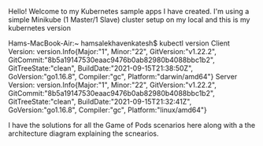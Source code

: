 Hello!
 Welcome to my Kubernetes sample apps I have created. I'm using a simple Minikube  (1 Master/1 Slave) cluster setup on my local and this is my kubernetes version 
 
Hams-MacBook-Air:~ hamsalekhavenkatesh$ kubectl version 
Client Version: version.Info{Major:"1", Minor:"22", GitVersion:"v1.22.2", GitCommit:"8b5a19147530eaac9476b0ab82980b4088bbc1b2", GitTreeState:"clean", BuildDate:"2021-09-15T21:38:50Z", GoVersion:"go1.16.8", Compiler:"gc", Platform:"darwin/amd64"}
Server Version: version.Info{Major:"1", Minor:"22", GitVersion:"v1.22.2", GitCommit:"8b5a19147530eaac9476b0ab82980b4088bbc1b2", GitTreeState:"clean", BuildDate:"2021-09-15T21:32:41Z", GoVersion:"go1.16.8", Compiler:"gc", Platform:"linux/amd64"}



I have the solutions for all the Game of Pods scenarios here along with a the architecture diagram explaining the scnearios. 


